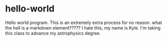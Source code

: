 # hello-world
Hello world program. This is an extremely extra process for no reason. 
what the hell is a markdown element?????
I hate this, my name is Kyle. I'm taking this class to advance my astrophysics degree.
